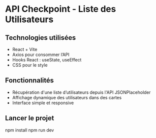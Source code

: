 # API Checkpoint - Liste des Utilisateurs


##  Technologies utilisées
- React + Vite
- Axios pour consommer l’API
- Hooks React : useState, useEffect
- CSS pour le style

##  Fonctionnalités
- Récupération d'une liste d’utilisateurs depuis l'API JSONPlaceholder
- Affichage dynamique des utilisateurs dans des cartes
- Interface simple et responsive

##  Lancer le projet

npm install
npm run dev
